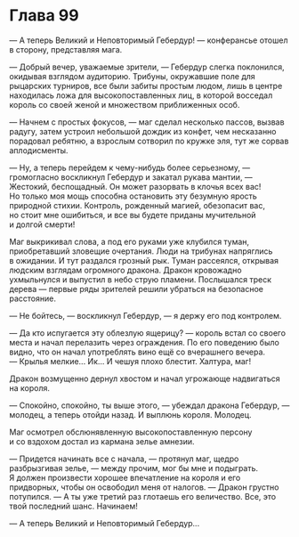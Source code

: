 # Глава 99

— А теперь Великий и Неповторимый Гебердур! — конферансье отошел в сторону, представляя мага.

— Добрый вечер, уважаемые зрители, — Гебердур слегка поклонился, окидывая взглядом аудиторию. Трибуны, окружавшие поле для рыцарских турниров, все были забиты простым людом, лишь в центре находилась ложа для высокопоставленных лиц, в которой восседал король со своей женой и множеством приближенных особ.

— Начнем с простых фокусов, — маг сделал несколько пассов, вызвав радугу, затем устроил небольшой дождик из конфет, чем несказанно порадовал ребятню, а взрослым сотворил по кружке эля, тут же сорвав аплодисменты.

— Ну, а теперь перейдем к чему-нибудь более серьезному, — громогласно воскликнул Гебердур и закатал рукава мантии, — Жестокий, беспощадный. Он может разорвать в клочья всех вас! Но только моя мощь способна остановить эту безумную ярость природной стихии. Контроль, рожденный магией, обезопасит вас, но стоит мне ошибиться, и все вы будете приданы мучительной и долгой смерти!

Маг выкрикивал слова, а под его руками уже клубился туман, приобретавший зловещие очертания. Люди на трибунах напряглись в ожидании. И тут раздался грозный рык. Туман рассеялся, открывая людским взглядам огромного дракона. Дракон кровожадно ухмыльнулся и выпустил в небо струю пламени. Послышался треск дерева — первые ряды зрителей решили убраться на безопасное расстояние.

— Не бойтесь, — воскликнул Гебердур, — я держу его под контролем.

— Да кто испугается эту облезлую ящерицу? — король встал со своего места и начал перелазить через ограждения. По его поведению было видно, что он начал употреблять вино ещё со вчерашнего вечера. — Крылья мелкие... Ик... И чешуя плохо блестит. Халтура, маг!

Дракон возмущенно дернул хвостом и начал угрожающе надвигаться на короля.

— Спокойно, спокойно, ты выше этого, — убеждал дракона Гебердур, — молодец, а теперь отойди назад. И выплюнь короля. Молодец.

Маг осмотрел обслюнявленную высокопоставленную персону и со вздохом достал из кармана зелье амнезии.

— Придется начинать все с начала, — протянул маг, щедро разбрызгивая зелье, — между прочим, мог бы мне и подыграть. Я должен произвести хорошее впечатление на короля и его придворных, чтобы он освободил меня от налогов. — Дракон грустно потупился. — А ты уже третий раз глотаешь его величество. Все, это твой последний шанс. Начинаем!

— А теперь Великий и Неповторимый Гебердур...

